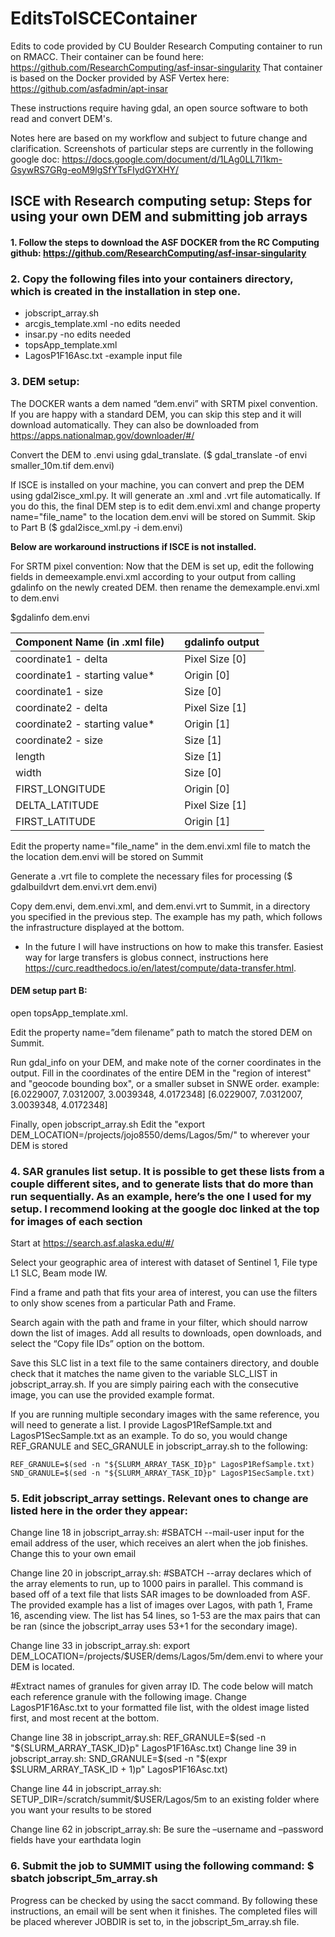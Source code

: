 # EditsToISCEContainer
Edits to code provided by CU Boulder Research Computing container to run on RMACC. Their container can be found here: https://github.com/ResearchComputing/asf-insar-singularity
That container is based on the Docker provided by ASF Vertex here: https://github.com/asfadmin/apt-insar

These instructions require having gdal, an open source software to both read and convert DEM's.

Notes here are based on my workflow and subject to future change and clarification. Screenshots of particular steps are currently in the following google doc: https://docs.google.com/document/d/1LAg0LL7I1km-GsywRS7GRg-eoM9lgSfYTsFIydGYXHY/

## ISCE with Research computing setup: Steps for using your own DEM and submitting job arrays

#### 1. Follow the steps to download the ASF DOCKER from the RC Computing github: https://github.com/ResearchComputing/asf-insar-singularity

### 2. Copy the following files into your containers directory, which is created in the installation in step one. 
* jobscript_array.sh
* arcgis_template.xml -no edits needed
* insar.py -no edits needed 
* topsApp_template.xml
* LagosP1F16Asc.txt -example input file

### 3. DEM setup: 
The DOCKER wants a dem named “dem.envi” with SRTM pixel convention. If you are happy with a standard DEM, you can skip this step and it will download automatically. They can also be downloaded from https://apps.nationalmap.gov/downloader/#/ 

Convert the DEM to .envi using gdal_translate.
($ gdal_translate -of envi smaller_10m.tif dem.envi)

If ISCE is installed on your machine, you can convert and prep the DEM using gdal2isce_xml.py. It will generate an .xml and .vrt file automatically. If you do this, the final DEM step is to edit dem.envi.xml and change property name="file_name" to the location dem.envi will be stored on Summit. Skip to Part B
($ gdal2isce_xml.py -i dem.envi)


**Below are workaround instructions if ISCE is not installed.** 

For SRTM pixel convention:
Now that the DEM is set up, edit the following fields in demeexample.envi.xml according to your output from calling gdalinfo on the newly created DEM. then rename the demexample.envi.xml to dem.envi

$gdalinfo dem.envi

Component Name (in .xml file) | | gdalinfo output
--- | --- | --- |
coordinate1 - delta |  | Pixel Size [0]
coordinate1 - starting value* | | Origin [0]
coordinate1 - size | | Size [0]
coordinate2 - delta | | Pixel Size [1]
coordinate2 - starting value* | | Origin [1]
coordinate2 - size| | Size [1]
length | | Size [1]
width | | Size [0]
FIRST_LONGITUDE | | Origin [0]
DELTA_LATITUDE | | Pixel Size [1]
FIRST_LATITUDE | | Origin [1]

Edit the property name="file_name" in the dem.envi.xml file to match the the location dem.envi will be stored on Summit

Generate a .vrt file to complete the necessary files for processing
($ gdalbuildvrt dem.envi.vrt dem.envi)

Copy dem.envi, dem.envi.xml, and dem.envi.vrt to Summit, in a directory you specified in the previous step. The example has my path, which follows the infrastructure displayed at the bottom. 

* In the future I will have instructions on how to make this transfer. Easiest way for large transfers is globus connect, instructions here https://curc.readthedocs.io/en/latest/compute/data-transfer.html. 


#### DEM setup part B: 
open topsApp_template.xml.

Edit the property name=”dem filename” path to match the stored DEM on Summit. 

Run gdal_info on your DEM, and make note of the corner coordinates in the output. Fill in the coordinates of the entire DEM in the "region of interest" and "geocode bounding box", or a smaller subset in SNWE order.
example: 
<property name="region of interest">[6.0229007, 7.0312007, 3.0039348, 4.0172348]</property>
<property name="geocode bounding box">[6.0229007, 7.0312007, 3.0039348, 4.0172348]</property>

Finally, open jobscript_array.sh
Edit the "export DEM_LOCATION=/projects/jojo8550/dems/Lagos/5m/" to wherever your DEM is stored



### 4. SAR granules list setup. It is possible to get these lists from a couple different sites, and to generate lists that do more than run sequentially. As an example, here’s the one I used for my setup. I recommend looking at the google doc linked at the top for images of each section
Start at https://search.asf.alaska.edu/#/ 
	
Select your geographic area of interest with dataset of Sentinel 1, File type L1 SLC, Beam mode IW. 
	

Find a frame and path that fits your area of interest, you can use the filters to only show scenes from a particular Path and Frame. 


Search again with the path and frame in your filter, which should narrow down the list of images. Add all results to downloads, open downloads, and select the “Copy file IDs” option on the bottom. 


Save this SLC list in a text file to the same containers directory, and double check that it matches the name given to the variable SLC_LIST in jobscript_array.sh. If you are simply pairing each with the consecutive image, you can use the provided example format.

If you are running multiple secondary images with the same reference, you will need to generate a list. I provide LagosP1RefSample.txt and LagosP1SecSample.txt as an example. To do so, you would change REF_GRANULE and SEC_GRANULE in jobscript_array.sh to the following:
	
	REF_GRANULE=$(sed -n "${SLURM_ARRAY_TASK_ID}p" LagosP1RefSample.txt)
	SND_GRANULE=$(sed -n "${SLURM_ARRAY_TASK_ID}p" LagosP1SecSample.txt)
	
### 5. Edit jobscript_array settings. Relevant ones to change are listed here in the order they appear:

Change line 18 in jobscript_array.sh: #SBATCH --mail-user input for the email address of the user, which receives an alert when the job finishes. Change this to your own email

Change line 20 in jobscript_array.sh: #SBATCH --array declares which of the array elements to run, up to 1000 pairs in parallel. This command  is based off of a text file that lists SAR images to be downloaded from ASF. The provided example has a list of images over Lagos, with path 1, Frame 16, ascending view. The list has 54 lines, so 1-53 are the max pairs that can be ran (since the jobscript_array uses 53+1 for the secondary image).

Change line 33 in jobscript_array.sh: export DEM_LOCATION=/projects/$USER/dems/Lagos/5m/dem.envi to where your DEM is located. 

#Extract names of granules for given array ID. The code below will match each reference granule with the following image. Change LagosP1F16Asc.txt to your formatted file list, with the oldest image listed first, and most recent at the bottom. 

Change line 38 in jobscript_array.sh: REF_GRANULE=$(sed -n "${SLURM_ARRAY_TASK_ID}p" LagosP1F16Asc.txt)
Change line 39 in jobscript_array.sh: SND_GRANULE=$(sed -n "$(expr $SLURM_ARRAY_TASK_ID + 1)p" LagosP1F16Asc.txt)

Change line 44 in jobscript_array.sh: SETUP_DIR=/scratch/summit/$USER/Lagos/5m to an existing folder where you want your results to be stored

Change line 62 in jobscript_array.sh: Be sure the –username and –password fields have your earthdata login


### 6. Submit the job to SUMMIT using the following command: $ sbatch jobscript_5m_array.sh
Progress can be checked by using the sacct command. By following these instructions, an email will be sent when it finishes. 
The completed files will be placed wherever JOBDIR is set to, in the jobscript_5m_array.sh file.

